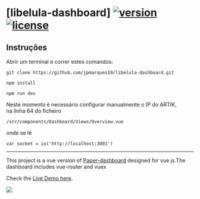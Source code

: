 # [libelula-dashboard] [![version][version-badge]][CHANGELOG] [![license][license-badge]][LICENSE]

## Instruções
Abrir um terminal e correr estes comandos:

`git clone https://github.com/jpmarques19/libelula-dashboard.git`   

`npm install`   

`npm run dev`   

Neste momento é necessário configurar manualmente o IP do ARTIK,    
na linha 64 do ficheiro

`/src/components/Dashboard/Views/Overview.vue`  

onde se lê 

`var socket = io('http://localhost:3001')`
   
---
   
This project is a vue version of [Paper-dashboard](https://www.creative-tim.com/product/paper-dashboard)
designed for vue js.The dashboard includes vue-router and vuex

Check the [Live Demo here](https://cristijora.github.io/vue-paper-dashboard).

![](http://i.imgur.com/3iC1hOs.gif)


[CHANGELOG]: ./CHANGELOG.md
[LICENSE]: ./LICENSE.md
[version-badge]: https://img.shields.io/badge/version-1.0.0-blue.svg
[license-badge]: https://img.shields.io/badge/license-MIT-blue.svg
